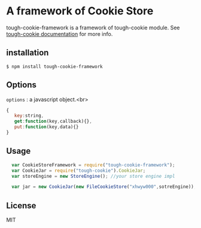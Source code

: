 # A framework of Cookie Store

tough-cookie-framework is a framework of tough-cookie module. See 
[tough-cookie documentation](https://github.com/goinstant/tough-cookie#constructionstore--new-memorycookiestore-rejectpublicsuffixes) for more info.


## installation

    $ npm install tough-cookie-framework

## Options

  `options` : a javascript object.\<br>
   ``` javascript
   {
      key:string,
      get:function(key,callback){},
      put:function(key,data){} 
   }
   ```

## Usage

``` javascript
  var CookieStoreFramework = require("tough-cookie-framework");
  var CookieJar = require("tough-cookie").CookieJar;
  var storeEngine = new StoreEngine(); //your store engine impl

  var jar = new CookieJar(new FileCookieStore("xhwyw000",sotreEngine));
```
## License

 MIT
